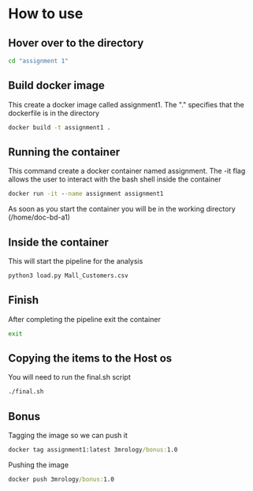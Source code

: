 # How to use



## Hover over to the directory



```bash
cd "assignment 1"
```

## Build docker image
This create a docker image called assignment1. The "." specifies that the dockerfile is in the directory
```cmd
docker build -t assignment1 .
```

## Running the container
This command create a docker container named assignment. The -it flag allows the user to interact with the bash shell inside the container
```cmd
docker run -it --name assignment assignment1
```
As soon as you start the container you will be in the working directory (/home/doc-bd-a1)

## Inside the container
This will start the pipeline for the analysis
```cmd
python3 load.py Mall_Customers.csv
```

## Finish
After completing the pipeline exit the container
```cmd
exit
```
## Copying the items to the Host os
You will need to run the final.sh script
```cmd
./final.sh
```

## Bonus
Tagging the image so we can push it
```cmd
docker tag assignment1:latest 3mrology/bonus:1.0 
```
Pushing the image
```cmd
docker push 3mrology/bonus:1.0 
```